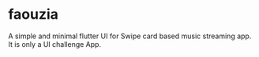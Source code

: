 # faouzia

A simple and minimal flutter UI for Swipe card based music streaming app. It is only a UI challenge App.

